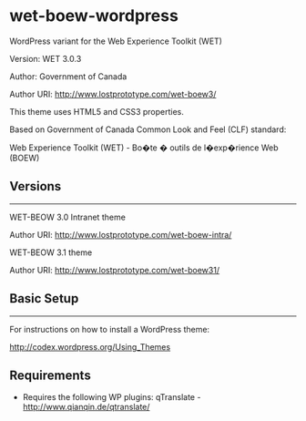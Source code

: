 wet-boew-wordpress
==================

WordPress variant for the Web Experience Toolkit (WET)

Version: WET 3.0.3

Author: Government of Canada

Author URI: http://www.lostprototype.com/wet-boew3/

This theme uses HTML5 and CSS3 properties.

Based on Government of Canada Common Look and Feel (CLF) standard:

Web Experience Toolkit (WET) - Bo�te � outils de l�exp�rience Web (BOEW)


## Versions
---------------------------------

WET-BEOW 3.0 Intranet theme

Author URI: http://www.lostprototype.com/wet-boew-intra/

WET-BEOW 3.1 theme

Author URI: http://www.lostprototype.com/wet-boew31/


## Basic Setup
---------------------------------

For instructions on how to install a WordPress theme:

http://codex.wordpress.org/Using_Themes

## Requirements

- Requires the following WP plugins:
qTranslate - http://www.qianqin.de/qtranslate/
